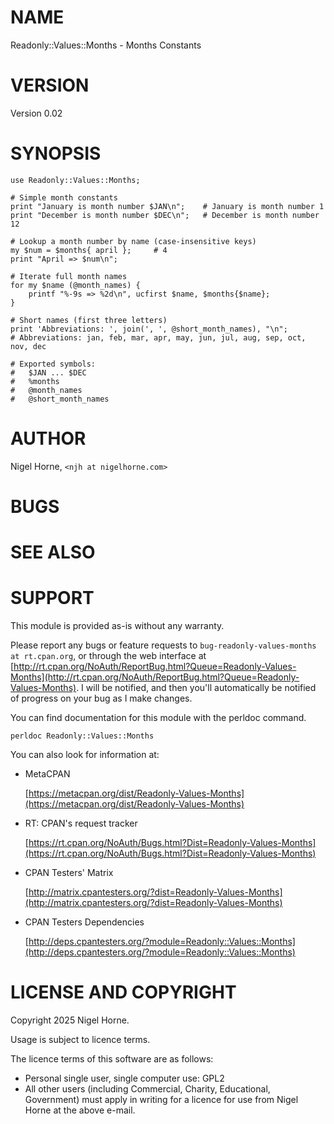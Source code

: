 # NAME

Readonly::Values::Months - Months Constants

# VERSION

Version 0.02

# SYNOPSIS

    use Readonly::Values::Months;

    # Simple month constants
    print "January is month number $JAN\n";    # January is month number 1
    print "December is month number $DEC\n";   # December is month number 12

    # Lookup a month number by name (case-insensitive keys)
    my $num = $months{ april };     # 4
    print "April => $num\n";

    # Iterate full month names
    for my $name (@month_names) {
        printf "%-9s => %2d\n", ucfirst $name, $months{$name};
    }

    # Short names (first three letters)
    print 'Abbreviations: ', join(', ', @short_month_names), "\n";
    # Abbreviations: jan, feb, mar, apr, may, jun, jul, aug, sep, oct, nov, dec

    # Exported symbols:
    #   $JAN ... $DEC
    #   %months
    #   @month_names
    #   @short_month_names

# AUTHOR

Nigel Horne, `<njh at nigelhorne.com>`

# BUGS

# SEE ALSO

# SUPPORT

This module is provided as-is without any warranty.

Please report any bugs or feature requests to `bug-readonly-values-months at rt.cpan.org`,
or through the web interface at
[http://rt.cpan.org/NoAuth/ReportBug.html?Queue=Readonly-Values-Months](http://rt.cpan.org/NoAuth/ReportBug.html?Queue=Readonly-Values-Months).
I will be notified, and then you'll
automatically be notified of progress on your bug as I make changes.

You can find documentation for this module with the perldoc command.

    perldoc Readonly::Values::Months

You can also look for information at:

- MetaCPAN

    [https://metacpan.org/dist/Readonly-Values-Months](https://metacpan.org/dist/Readonly-Values-Months)

- RT: CPAN's request tracker

    [https://rt.cpan.org/NoAuth/Bugs.html?Dist=Readonly-Values-Months](https://rt.cpan.org/NoAuth/Bugs.html?Dist=Readonly-Values-Months)

- CPAN Testers' Matrix

    [http://matrix.cpantesters.org/?dist=Readonly-Values-Months](http://matrix.cpantesters.org/?dist=Readonly-Values-Months)

- CPAN Testers Dependencies

    [http://deps.cpantesters.org/?module=Readonly::Values::Months](http://deps.cpantesters.org/?module=Readonly::Values::Months)

# LICENSE AND COPYRIGHT

Copyright 2025 Nigel Horne.

Usage is subject to licence terms.

The licence terms of this software are as follows:

- Personal single user, single computer use: GPL2
- All other users (including Commercial, Charity, Educational, Government)
  must apply in writing for a licence for use from Nigel Horne at the
  above e-mail.
